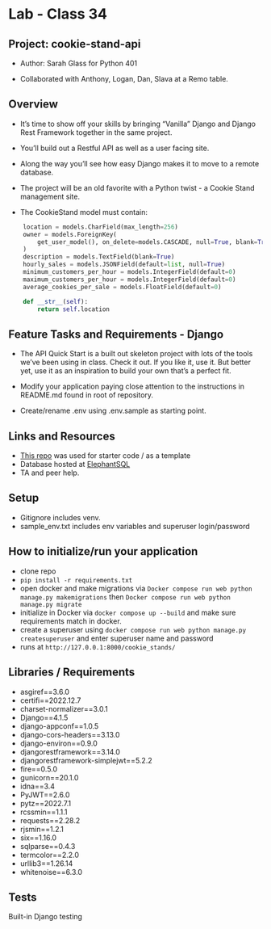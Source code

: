 # Lab - Class 34

## Project: cookie-stand-api

- Author: Sarah Glass for Python 401

- Collaborated with Anthony, Logan, Dan, Slava at a Remo table.

## Overview

- It’s time to show off your skills by bringing “Vanilla” Django and Django Rest Framework together in the same project.

- You’ll build out a Restful API as well as a user facing site.

- Along the way you’ll see how easy Django makes it to move to a remote database.

- The project will be an old favorite with a Python twist - a Cookie Stand management site.

- The CookieStand model must contain:

```python
    location = models.CharField(max_length=256)
    owner = models.ForeignKey(
        get_user_model(), on_delete=models.CASCADE, null=True, blank=True
    )
    description = models.TextField(blank=True)
    hourly_sales = models.JSONField(default=list, null=True)
    minimum_customers_per_hour = models.IntegerField(default=0)
    maximum_customers_per_hour = models.IntegerField(default=0)
    average_cookies_per_sale = models.FloatField(default=0)

    def __str__(self):
        return self.location
```

## Feature Tasks and Requirements - Django

- The API Quick Start is a built out skeleton project with lots of the tools we’ve been using in class. Check it out. If you like it, use it. But better yet, use it as an inspiration to build your own that’s a perfect fit.

- Modify your application paying close attention to the instructions in README.md found in root of repository.

- Create/rename .env using .env.sample as starting point.

## Links and Resources

- [This repo](https://github.com/codefellows/python-401-api-quickstart) was used for starter code / as a template
- Database hosted at [ElephantSQL](elephantsql.com)
- TA and peer help.

## Setup

- Gitignore includes venv.
- sample_env.txt includes env variables and superuser login/password

## How to initialize/run your application

- clone repo
- `pip install -r requirements.txt`
- open docker and make migrations via `Docker compose run web python manage.py makemigrations` then `Docker compose run web python manage.py migrate`
- initialize in Docker via `docker compose up --build` and make sure requirements match in docker.
- create a superuser using `docker compose run web python manage.py createsuperuser` and enter superuser name and password
- runs at `http://127.0.0.1:8000/cookie_stands/`

## Libraries / Requirements

- asgiref==3.6.0
- certifi==2022.12.7
- charset-normalizer==3.0.1
- Django==4.1.5
- django-appconf==1.0.5
- django-cors-headers==3.13.0
- django-environ==0.9.0
- djangorestframework==3.14.0
- djangorestframework-simplejwt==5.2.2
- fire==0.5.0
- gunicorn==20.1.0
- idna==3.4
- PyJWT==2.6.0
- pytz==2022.7.1
- rcssmin==1.1.1
- requests==2.28.2
- rjsmin==1.2.1
- six==1.16.0
- sqlparse==0.4.3
- termcolor==2.2.0
- urllib3==1.26.14
- whitenoise==6.3.0


## Tests

Built-in Django testing
